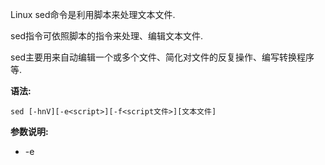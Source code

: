 Linux sed命令是利用脚本来处理文本文件.

sed指令可依照脚本的指令来处理、编辑文本文件.

sed主要用来自动编辑一个或多个文件、简化对文件的反复操作、编写转换程序等.

**语法:**

```
sed [-hnV][-e<script>][-f<script文件>][文本文件]
```

**参数说明:**

- -e<script>或--expression=<script> 以选项中指定的script来处理输入的文本文件。
- -f<script文件>或--file=<script文件> 以选项中指定的script文件来处理输入的文本文件。
- -h或--help 显示帮助。
- -n或--quiet或--silent 仅显示script处理后的结果。
- -V或--version 显示版本信息。

**动作说明:**

- a ：新增， a 的后面可以接字串，而这些字串会在新的一行出现(目前的下一行)～
- c ：取代， c 的后面可以接字串，这些字串可以取代 n1,n2 之间的行！
- d ：删除，因为是删除啊，所以 d 后面通常不接任何东东；
- i ：插入， i 的后面可以接字串，而这些字串会在新的一行出现(目前的上一行)；
- p ：打印，亦即将某个选择的数据印出。通常 p 会与参数 sed -n 一起运行～
- s ：取代，可以直接进行取代的工作哩！通常这个 s 的动作可以搭配正则表达式！例如 1,20s/old/new/g 就是啦！

**实例:**

在testfile文件的第四行后添加一行, 并将结果输出到标准输出:

```
sed -e '4a\newline' testfile
```

将testfile的内容列出并且打印出行号, 同时删除第2～5行:

```
nl testfile | sed '2,4d'
```

要删除第3行到最后一行:

```
nl testfile | sed '2, $d'
```

在第二行后加上'drink tea'：

```
nl testfile | sed '2a drink tea'
```

在第二行前加上'drink tea':

```
nl testfile | sed '2i drink tea'
```

将第2-5行的内容取代为'xxx':

```
nl testfile | sed '2,5c xxx'
```

搜索testfile中'oo'关键字的行:

```
nl testfile | sed -n '/00/p'
```

删除testfile中所有包含'oo'的行, 其他行输出:

```
nl testfile | sed '/oo/d'
```

































